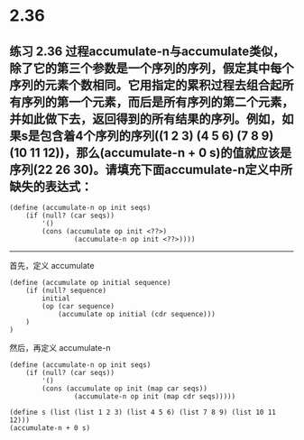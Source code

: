 # 2.36

## 练习 2.36 过程accumulate-n与accumulate类似，除了它的第三个参数是一个序列的序列，假定其中每个序列的元素个数相同。它用指定的累积过程去组合起所有序列的第一个元素，而后是所有序列的第二个元素，并如此做下去，返回得到的所有结果的序列。例如，如果s是包含着4个序列的序列((1 2 3) (4 5 6) (7 8 9) (10 11 12))，那么(accumulate-n + 0 s)的值就应该是序列(22 26 30)。请填充下面accumulate-n定义中所缺失的表达式：

```
(define (accumulate-n op init seqs)
    (if (null? (car seqs))
        '()
        (cons (accumulate op init <??>)
                (accumulate-n op init <??>))))
```

---

首先，定义 accumulate

```eval-scheme
(define (accumulate op initial sequence)
    (if (null? sequence)
        initial
        (op (car sequence)
            (accumulate op initial (cdr sequence))) 
    )
)
```

然后，再定义 accumulate-n

```eval-scheme
(define (accumulate-n op init seqs)
    (if (null? (car seqs))
        '()
        (cons (accumulate op init (map car seqs))
                (accumulate-n op init (map cdr seqs)))))

(define s (list (list 1 2 3) (list 4 5 6) (list 7 8 9) (list 10 11 12)))
(accumulate-n + 0 s)
```